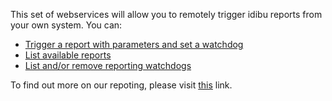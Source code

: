 This set of webservices will allow you to remotely trigger idibu reports from your own system. You can:

- <a href="https://github.com/oneworldmarket/idibu-api/blob/master/webservices/reporting-management/report_ws.md">Trigger a report with parameters and set a watchdog</a>
- <a href="https://github.com/oneworldmarket/idibu-api/blob/master/webservices/reporting-management/report_list.md">List available reports</a>
- <a href="https://github.com/oneworldmarket/idibu-api/blob/master/webservices/reporting-management/wd_list_del.md">List and/or remove reporting watchdogs</a>

To find out more on our repoting, please visit <a href="https://v2-docs.idibu.com/article/116-breakdown-of-idibu-downloadable-reports" target="_blank" >this</a> link.
